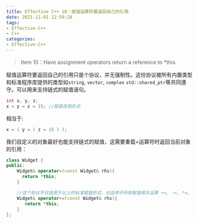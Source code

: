 ```yaml
---
title: Effective C++ 10：赋值运算符要返回自己的引用 
date: 2021-11-01 12:59:28
tags:
- Effective-C++
- C++
categories:
- Effective-C++
---
```


> Item 10：Have assignment operators return a reference to *this.

赋值运算符要返回自己的引用只是个协议，并无强制性。这份协议被所有内置类型和标准程序库提供的类型如`string`, `vector`, `complex` `std::shared_ptr`等共同遵守。可以用来支持链式的赋值语句。

```c++
int x, y, z;
x = y = z = 15; //赋值连锁形式
```

相当于:

```c++
x = ( y = ( z = 15 ) );
```

我们自定义的对象最好也能支持链式的赋值，这需要重载=运算符时返回当前对象的引用：

```c++
class Widget {
public:
    Widget& operator=(const Widget& rhs){   
      return *this;                         
    }

    //这个协议不仅适用于以上的标准赋值形式，也适用于所有赋值相关运算 +=, -=, *=, etc.
    Widget& operator+=(const Widget& rhs){  
       return *this;
    }
};
```
